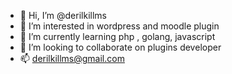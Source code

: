 - 👋 Hi, I’m @derilkillms
- 👀 I’m interested in wordpress and moodle plugin
- 🌱 I’m currently learning php , golang, javascript
- 💞️ I’m looking to collaborate on plugins developer
- 📫 derilkillms@gmail.com


<!---
derilkillms/derilkillms is a ✨ special ✨ repository because its `README.md` (this file) appears on your GitHub profile.
You can click the Preview link to take a look at your changes.
--->
